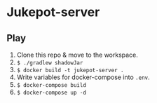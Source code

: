 # Jukepot-server

## Play
1. Clone this repo & move to the workspace.
2. `$ ./gradlew shadowJar`
3. `$ docker build -t jukepot-server .`
4. Write variables for docker-compose into `.env`.
5. `$ docker-compose build`
6. `$ docker-compose up -d`